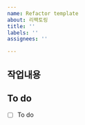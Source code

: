 ```yaml
---
name: Refactor template
about: 리팩토링
title: ''
labels: ''
assignees: ''

---
```


## 작업내용

## To do
- [ ] To do
